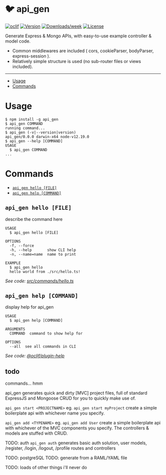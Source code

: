 # 🐦 api_gen

[![oclif](https://img.shields.io/badge/cli-oclif-brightgreen.svg)](https://oclif.io)
[![Version](https://img.shields.io/npm/v/api_gen.svg)](https://npmjs.org/package/api_gen)
[![Downloads/week](https://img.shields.io/npm/dw/api_gen.svg)](https://npmjs.org/package/api_gen)
[![License](https://img.shields.io/npm/l/api_gen.svg)](https://github.com/basiclaser/api_gen/blob/master/package.json)

<!-- toc -->

Generate Express & Mongo APIs, with easy-to-use example controller & model code.

- Common middlewares are included ( cors, cookieParser, bodyParser, express-session ).
- Relatively simple structure is used (no sub-router files or views included).

---

- [Usage](#usage)
- [Commands](#commands)
<!-- tocstop -->

# Usage

<!-- usage -->

```sh-session
$ npm install -g api_gen
$ api_gen COMMAND
running command...
$ api_gen (-v|--version|version)
api_gen/0.0.0 darwin-x64 node-v12.19.0
$ api_gen --help [COMMAND]
USAGE
  $ api_gen COMMAND
...
```

<!-- usagestop -->

# Commands

<!-- commands -->

- [`api_gen hello [FILE]`](#api_gen-hello-file)
- [`api_gen help [COMMAND]`](#api_gen-help-command)

## `api_gen hello [FILE]`

describe the command here

```
USAGE
  $ api_gen hello [FILE]

OPTIONS
  -f, --force
  -h, --help       show CLI help
  -n, --name=name  name to print

EXAMPLE
  $ api_gen hello
  hello world from ./src/hello.ts!
```

_See code: [src/commands/hello.ts](https://github.com/basiclaser/api_gen/blob/v0.0.0/src/commands/hello.ts)_

## `api_gen help [COMMAND]`

display help for api_gen

```
USAGE
  $ api_gen help [COMMAND]

ARGUMENTS
  COMMAND  command to show help for

OPTIONS
  --all  see all commands in CLI
```

_See code: [@oclif/plugin-help](https://github.com/oclif/plugin-help/blob/v3.2.1/src/commands/help.ts)_

<!-- commandsstop -->

## todo

commands... hmm

api_gen generates quick and dirty [MVC] project files, full of standard ExpressJS and Mongoose CRUD for you to quickly make use of.

`api_gen start <PROJECTNAME>`
eg. `api_gen start myProject`
create a simple boilerplate api with whichever name you specify.

`api_gen add <TYPENAME>`
eg. `api_gen add User`
create a simple boilerplate api with whichever of the MVC components you specify. The controllers & models are stuffed with CRUD.

TODO: auth
`api_gen auth`
generates basic auth solution, user models, /register, /login, /logout, /profile routes and controllers

TODO: postgreSQL
TODO: generate from a RAML/YAML file

TODO: loads of other things i'll never do
